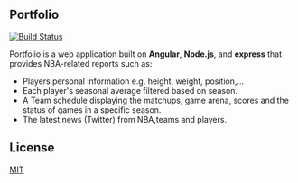 ## Portfolio
[![Build Status](https://img.shields.io/jenkins/s/https/builds.apache.org/job/commons-lang.svg)](https://szareian.github.io/portfolio/)

Portfolio is a web application built on __Angular__, __Node.js__, and __express__ that provides NBA-related reports such as:
- Players personal information e.g. height, weight, position,...
- Each player's seasonal average filtered based on season.
- A Team schedule displaying the matchups, game arena, scores and the status of games in a specific season.  
- The latest news (Twitter) from NBA,teams and players.
 
## License
[MIT](https://choosealicense.com/licenses/mit/)
